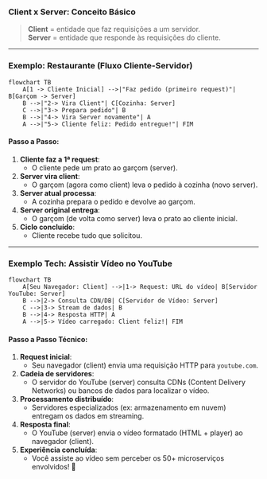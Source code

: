 ### **Client x Server: Conceito Básico**  
> **Client** = entidade que faz requisições a um servidor.  
> **Server** = entidade que responde às requisições do cliente.  

---

### **Exemplo: Restaurante (Fluxo Cliente-Servidor)**  
```mermaid
flowchart TB
    A[1 -> Cliente Inicial] -->|"Faz pedido (primeiro request)"| B[Garçom -> Server]
    B -->|"2-> Vira Client"| C[Cozinha: Server]
    C -->|"3-> Prepara pedido"| B
    B -->|"4-> Vira Server novamente"| A
    A -->|"5-> Cliente feliz: Pedido entregue!"| FIM
```

#### **Passo a Passo**:  
1. **Cliente faz a 1ª request**:  
   - O cliente pede um prato ao garçom (server).  
2. **Server vira client**:  
   - O garçom (agora como client) leva o pedido à cozinha (novo server).  
3. **Server atual processa**:  
   - A cozinha prepara o pedido e devolve ao garçom.  
4. **Server original entrega**:  
   - O garçom (de volta como server) leva o prato ao cliente inicial.  
5. **Ciclo concluído**:  
   - Cliente recebe tudo que solicitou.  

---

### **Exemplo Tech: Assistir Vídeo no YouTube**  
```mermaid
flowchart TB
    A[Seu Navegador: Client] -->|1-> Request: URL do vídeo| B[Servidor YouTube: Server]
    B -->|2-> Consulta CDN/DB| C[Servidor de Vídeo: Server]
    C -->|3-> Stream de dados| B
    B -->|4-> Resposta HTTP| A
    A -->|5-> Vídeo carregado: Client feliz!| FIM
```

#### **Passo a Passo Técnico**:  
1. **Request inicial**:  
   - Seu navegador (client) envia uma requisição HTTP para `youtube.com`.  
2. **Cadeia de servidores**:  
   - O servidor do YouTube (server) consulta CDNs (Content Delivery Networks) ou bancos de dados para localizar o vídeo.  
3. **Processamento distribuído**:  
   - Servidores especializados (ex: armazenamento em nuvem) entregam os dados em streaming.  
4. **Resposta final**:  
   - O YouTube (server) envia o vídeo formatado (HTML + player) ao navegador (client).  
5. **Experiência concluída**:  
   - Você assiste ao vídeo sem perceber os 50+ microserviços envolvidos! 🎥  



